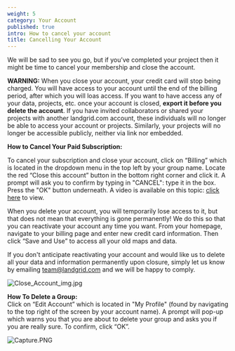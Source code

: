```yaml
---
weight: 5
category: Your Account
published: true
intro: How to cancel your account
title: Cancelling Your Account
---
```

We will be sad to see you go, but if you’ve completed your project then it might be time to cancel your membership and close the account.

**WARNING:** When you close your account, your credit card will stop being charged. You will have access to your account until the end of the billing period, after which you will loas access. If you want to have access any of your data, projects, etc. once your account is closed, **export it before you delete the account**. If you have invited collaborators or shared your projects with another landgrid.com account, these individuals will no longer be able to access your account or projects. Similarly, your projects will no longer be accessible publicly, neither via link nor embedded.

**How to Cancel Your Paid Subscription:**

To cancel your subscription and close your account, click on “Billing” which is  located in the dropdown menu in the top left by your group name. Locate the red “Close this account” button in the bottom right corner and click it. A prompt will ask you to confirm by typing in "CANCEL": type it in the box. Press the "OK" button underneath. A video is available on this topic: [click here](https://youtu.be/g2OexE6OmIc) to view.

When you delete your account, you will temporarily lose access to it, but that does not mean that everything is gone permanently! We do this so that you can reactivate your account any time you want. From your homepage, navigate to your billing page and enter new credit card information. Then click “Save and Use” to access all your old maps and data. 

If you don't anticipate reactivating your account and would like us to delete all your data and information permanently upon closure, simply let us know by emailing team@landgrid.com and we will be happy to comply.

![Close_Account_img.jpg]({{site.baseurl}}/img/Close_Account_img.jpg)


**How To Delete a Group:**  
Click on “Edit Account” which is located in "My Profile" (found by navigating to the top right of the screen by your account name). A prompt will pop-up which warns you that you are about to delete your group and asks you if you are really sure. To confirm, click “OK”.

![Capture.PNG]({{site.baseurl}}/img/Capture.PNG)

